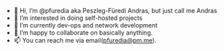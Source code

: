 - 👋 Hi, I’m @pfuredia aka Peszleg-Füredi Andras, but just call me Andras
- 👀 I’m interested in doing self-hosted projects
- 🌱 I’m currently dev-ops and network development
- 💞️ I’m happy to collaborate on basically anything.
- 📫 You can reach me via email(pfuredia@pm.me). 
